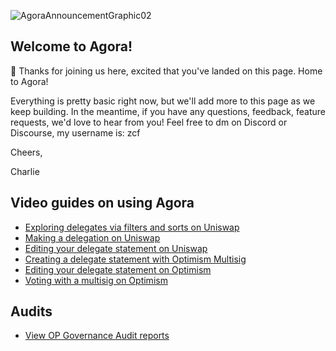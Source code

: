 ![AgoraAnnouncementGraphic02](https://github.com/voteagora/.github/assets/5835973/522ef783-bfd3-46af-be8c-5b93017a8154)

## Welcome to Agora!
👋 Thanks for joining us here, excited that you've landed on this page. Home to Agora!

Everything is pretty basic right now, but we'll add more to this page as we keep building. In the meantime, if you have any questions, feedback, feature requests, we'd love to hear from you! Feel free to dm on Discord or Discourse, my username is: zcf

Cheers,

Charlie

## Video guides on using Agora
- [Exploring delegates via filters and sorts on Uniswap](https://www.loom.com/share/0a5add5f87a64a3bb8c112831c65ff95)
- [Making a delegation on Uniswap](https://www.loom.com/share/956db60e415d421b86a04917ea01bf85)
- [Editing your delegate statement on Uniswap](https://www.loom.com/share/3556e5bf0d5b4766b89347baa35babb7)
- [Creating a delegate statement with Optimism Multisig](https://www.loom.com/share/4833b161f3514e82adbf8d5445eb3cb6)
- [Editing your delegate statement on Optimism](https://www.loom.com/share/03162cea104243f9872915e1d6335a8f?sid=d6b79f89-5334-461f-97e5-365fac886cb8)
- [Voting with a multisig on Optimism](https://www.loom.com/share/a089c86eadd34bdf97bdc09f4e3aaf85?sid=2487216f-d9cf-4736-beae-5a7c610c685d)

## Audits
- [View OP Governance Audit reports](https://github.com/voteagora/governor/tree/main/audits)


